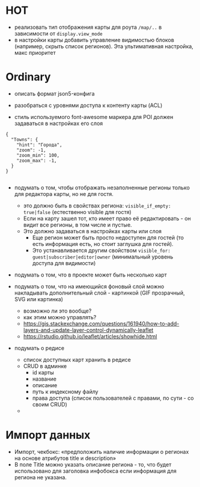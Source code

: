 # HOT

- реализовать тип отображения карты для роута `/map/..` в зависимости от `display.view_mode`
- в настройки карты добавить управление видимостью блоков (например, скрыть список регионов). Эта ультимативная настройка, макс приоритет

# Ordinary

- описать формат json5-конфига
- разобраться с уровнями доступа к контенту карты (ACL)


- стиль используемого font-awesome маркера для POI должен задаваться в настройках его слоя

```json5
{
  "Towns": {
    "hint": "Города",
    "zoom": -1,
    "zoom_min": 100,
    "zoom_max": -1,
  }  
}
 
```

- подумать о том, чтобы отображать незаполненные регионы только для редактора карты, но не для гостя.
  - это должно быть в свойствах региона: `visible_if_empty: true|false` (естественно visible для гостя)
  - Если на карту зашел тот, кто имеет право её редактировать - он видит все регионы, в том числе и пустые.
  - Это должно задаваться в настройках карты или слоя
    - Еще регион может быть просто недоступен для гостей (то есть информация есть, но стоит заглушка для гостей). 
    - Это устанавливается другим свойством `visible_for: guest|subscriber|editor|owner` (минимальный уровень доступа для видимости)
 

- подумать о том, что в проекте может быть несколько карт

- подумать о том, что на имеющийся фоновый слой можно накладывать дополнительный слой - картинкой (GIF прозрачный, SVG или картинка)
  - возможно ли это вообще?
  - как этим можно управлять?
  - https://gis.stackexchange.com/questions/161940/how-to-add-layers-and-update-layer-control-dynamically-leaflet
  - https://rstudio.github.io/leaflet/articles/showhide.html

- подумать о редисе
  - список доступных карт хранить в редисе
  - CRUD в админке
    - id карты
    - название
    - описание
    - путь к индексному файлу
    - права доступа (список пользователей с правами, по сути - со своим CRUD)
  - 

# Импорт данных

- Импорт, чекбокс: «предположить наличие информации о регионах на основе атрибутов title и description»
- В поле Title можно указать описание региона - то, что будет использовано для заголовка инфобокса если информация для региона не указана.

